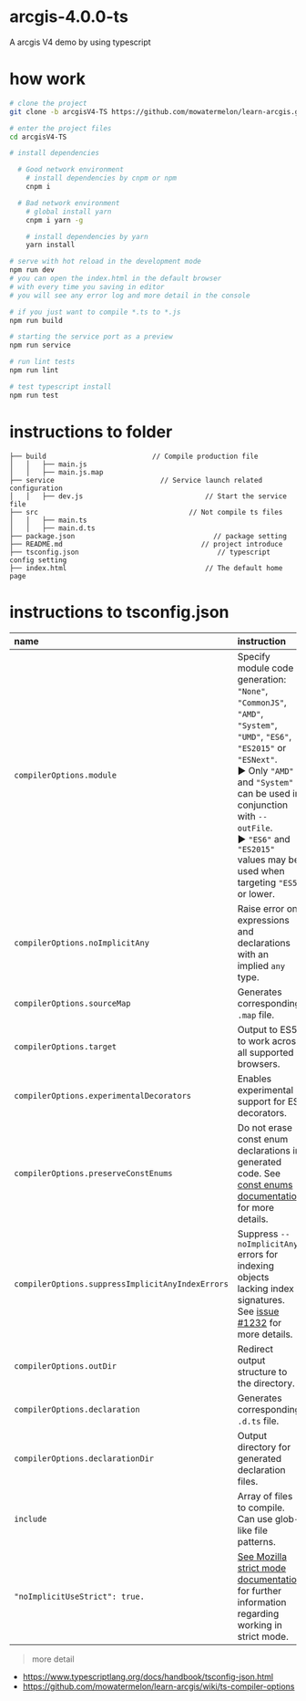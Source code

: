 # arcgis-4.0.0-ts

A arcgis V4 demo by using typescript

# how work

``` bash
# clone the project
git clone -b arcgisV4-TS https://github.com/mowatermelon/learn-arcgis.git arcgisV4-TS

# enter the project files
cd arcgisV4-TS

# install dependencies

  # Good network environment
    # install dependencies by cnpm or npm
    cnpm i

  # Bad network environment
    # global install yarn
    cnpm i yarn -g

    # install dependencies by yarn
    yarn install

# serve with hot reload in the development mode
npm run dev
# you can open the index.html in the default browser
# with every time you saving in editor
# you will see any error log and more detail in the console

# if you just want to compile *.ts to *.js
npm run build

# starting the service port as a preview
npm run service

# run lint tests
npm run lint

# test typescript install
npm run test
```

# instructions to folder

```text
├── build                          // Compile production file
│   │   ├── main.js
│   │   ├── main.js.map
├── service                          // Service launch related configuration
│   │   ├── dev.js                              // Start the service file
├── src                                     // Not compile ts files
│   │   ├── main.ts
│   │   ├── main.d.ts
├── package.json                                  // package setting
├── README.md                                  // project introduce
├── tsconfig.json                                  // typescript config setting
├── index.html                                  // The default home page
```

# instructions to tsconfig.json

|name|instruction|
|:---|:---|
|`compilerOptions.module` |Specify module code generation: `"None"`, `"CommonJS"`, `"AMD"`, `"System"`, `"UMD"`, `"ES6"`, `"ES2015"` or `"ESNext"`.<br>► Only `"AMD"` and `"System"` can be used in conjunction with `--outFile`.<br>► `"ES6"` and `"ES2015"` values may be used when targeting `"ES5"` or lower.|
|`compilerOptions.noImplicitAny` |Raise error on expressions and declarations with an implied `any` type.|
|`compilerOptions.sourceMap` |Generates corresponding `.map` file.|
|`compilerOptions.target` |Output to ES5 to work across all supported browsers.|
|`compilerOptions.experimentalDecorators` |Enables experimental support for ES decorators.|
|`compilerOptions.preserveConstEnums` |Do not erase const enum declarations in generated code. See [const enums documentation](https://github.com/Microsoft/TypeScript/blob/master/doc/spec.md#94-constant-enum-declarations) for more details.|
|`compilerOptions.suppressImplicitAnyIndexErrors` |Suppress `--noImplicitAny` errors for indexing objects lacking index signatures. See [issue #1232](https://github.com/Microsoft/TypeScript/issues/1232#issuecomment-64510362) for more details.|
|`compilerOptions.outDir` |Redirect output structure to the directory.|
|`compilerOptions.declaration` |Generates corresponding `.d.ts` file.|
|`compilerOptions.declarationDir` |Output directory for generated declaration files.|
|`include` |Array of files to compile. Can use glob-like file patterns.|
|`"noImplicitUseStrict": true.` |[See Mozilla strict mode documentation](https://developer.mozilla.org/zh-CN/docs/Web/JavaScript/Reference/Strict_mode) for further information regarding working in strict mode.|

> more detail

- https://www.typescriptlang.org/docs/handbook/tsconfig-json.html
- https://github.com/mowatermelon/learn-arcgis/wiki/ts-compiler-options